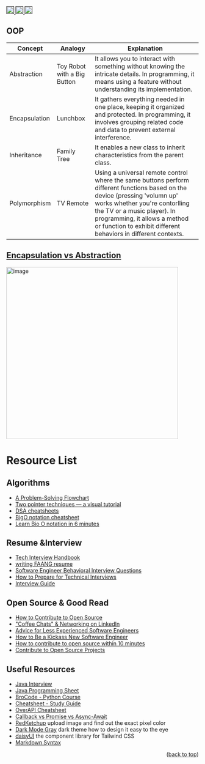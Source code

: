 <!-- <a href="">
<img src="https://hits.seeyoufarm.com/api/count/incr/badge.svg?url=https%3A%2F%2Fgithub.com%2F{ht-l1}1212%2Fhit-counter" />
</a> -->

<a href="">
<img height=20 src="https://img.shields.io/badge/-LeetCode-FFA116?style=for-the-badge&logo=LeetCode&logoColor=black" />
</a>

<a href="">
  <img height=20 src="https://img.shields.io/badge/Codewars-B1361E?style=for-the-badge&logo=Codewars&logoColor=white" />
</a>

<a href="">
  <img height=20 src="https://www.codewars.com/users/ht-l1/badges/micro" />
</a>

## OOP

| Concept       | Analogy                         | Explanation                                                                                                                                                               |
|---------------|---------------------------------|---------------------------------------------------------------------------------------------------------------------------------------------------------------------------|
| Abstraction   | Toy Robot with a Big Button      | It allows you to interact with something without knowing the intricate details. In programming, it means using a feature without understanding its implementation.              |
| Encapsulation | Lunchbox                        | It gathers everything needed in one place, keeping it organized and protected. In programming, it involves grouping related code and data to prevent external interference.  |
| Inheritance   | Family Tree                     | It enables a new class to inherit characteristics from the parent class.                |
| Polymorphism  | TV Remote                       | Using a universal remote control where the same buttons perform different functions based on the device (pressing 'volumn up' works whether you're contorlling the TV or a music player). In programming, it allows a method or function to exhibit different behaviors in different contexts. |

## [Encapsulation vs Abstraction](https://stackoverflow.com/questions/742341/difference-between-abstraction-and-encapsulation)
<img src="https://github.com/ht-l1/coding-practice/assets/106502799/51784e82-f77b-445d-8f77-136d398455ed" alt="image" width="450"/>

<!--
## Array Methods
<img src="https://github.com/ht-l1/coding-practice/assets/106502799/d803f614-de71-4b77-92a5-9a1bf23a67f9" alt="image" width="350"/>
-->

# Resource List

## Algorithms
- [A Problem-Solving Flowchart](https://www.crackingthecodinginterview.com/uploads/6/5/2/8/6528028/cracking_the_coding_skills_-_v6.pdf)
- [Two pointer techniques — a visual tutorial](https://medium.com/@klintcho/two-pointer-techniques-a-visual-tutorial-9ce2d36a15ed)
- [DSA cheatsheets](https://www.techinterviewhandbook.org/algorithms/study-cheatsheet/)
- [BigO notation cheatsheet](https://salmaeng71.medium.com/big-o-notation-cheat-sheet-4a7e5632c93e)
- [Learn Bio O notation in 6 minutes](https://www.youtube.com/watch?v=XMUe3zFhM5c&list=PLZPZq0r_RZON1eaqfafTnEexRzuHbfZX8&index=8&ab_channel=BroCode)

## Resume &Interview
- [Tech Interview Handbook](https://www.techinterviewhandbook.org/software-engineering-interview-guide/)
- [writing FAANG resume](https://www.techinterviewhandbook.org/resume/)
- [Software Engineer Behavioral Interview Questions](https://www.techinterviewhandbook.org/behavioral-interview-questions/)
- [How to Prepare for Technical Interviews](https://cs50.harvard.edu/x/2023/prepare/)
- [Interview Guide](https://interviewguide.dev/)

## Open Source & Good Read
- [How to Contribute to Open Source](https://opensource.guide/how-to-contribute/)
- ["Coffee Chats"​ & Networking on LinkedIn](https://www.linkedin.com/pulse/beginners-guide-coffee-chats-networking-linkedin-rebecca-mclaren/)
- [Advice for Less Experienced Software Engineers](https://blog.pragmaticengineer.com/advice-for-junior-software-engineers/)
- [How to Be a Kickass New Software Engineer](https://www.linkedin.com/pulse/how-kickass-new-software-engineer-raymond-gan/?ref=blog.pragmaticengineer.com)
- [How to contribute to open source within 10 minutes](https://www.youtube.com/watch?v=8B_JWf7pG20&ab_channel=EddieJaoude)
- [Contribute to Open Source Projects](https://www.freecodecamp.org/news/how-to-contribute-to-open-source-projects-beginners-guide/)

## Useful Resources
- [Java Interview](https://hr.elprimo.net/most-asked-java-interview-100-qa-pdf/)
- [Java Programming Sheet](https://introcs.cs.princeton.edu/java/11cheatsheet/)
- [BroCode - Python Course](https://www.youtube.com/watch?app=desktop&v=XKHEtdqhLK8-&t=12312s&ab_channel=BroCode)
- [Cheatsheet - Study Guide](https://leetcode.com/discuss/study-guide/2122306/Python-Cheat-Sheet-for-Leetcode)
- [OverAPI Cheatsheet](https://overapi.com/python)
- [Callback vs Promise vs Async-Await](https://medium.com/@anny.huynh32/callbacks-vs-promises-vs-async-await-a66668d44c7b)
- [RedKetchup](https://redketchup.io/color-picker) upload image and find out the exact pixel color
- [Dark Mode Gray](https://blog.karenying.com/posts/50-shades-of-dark-mode-gray) dark theme how to design it easy to the eye
- [daisyUI](https://daisyui.com/) the component library for Tailwind CSS
- [Markdown Syntax](https://docs.github.com/en/get-started/writing-on-github/getting-started-with-writing-and-formatting-on-github/basic-writing-and-formatting-syntax)

<p align="right">(<a href="#Algorithms">back to top</a>)</p>

